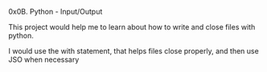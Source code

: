 0x0B. Python - Input/Output

This project would help me to learn about how to write and close files with python.

I would use the with statement, that helps files close properly, and then use JSO when necessary
